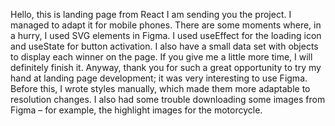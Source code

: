 Hello, this is landing page from React
I am sending you the project. I managed to adapt it for mobile phones. There are some moments where, in a hurry, I used SVG elements in Figma. I used useEffect for the loading icon and useState for button activation. I also have a small data set with objects to display each winner on the page. If you give me a little more time, I will definitely finish it. Anyway, thank you for such a great opportunity to try my hand at landing page development; it was very interesting to use Figma. Before this, I wrote styles manually, which made them more adaptable to resolution changes. I also had some trouble downloading some images from Figma – for example, the highlight images for the motorcycle.


